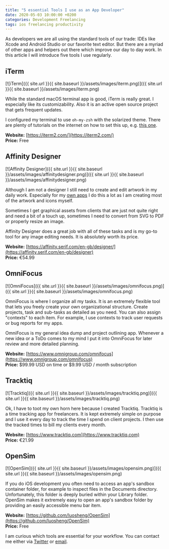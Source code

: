 ```yaml
---
title: "5 essential Tools I use as an App Developer"
date: 2020-05-03 10:00:00 +0200
categories: Development Freelancing
tags: ios freelancing productivity
---
```


As developers we are all using the standard tools of our trade: IDEs like Xcode and Android Studio or our favorite text editor. But there are a myriad of other apps and helpers out there which improve our day to day work. In this article I will introduce five tools I use regularly.

<!--more-->

## iTerm
[![iTerm]({{ site.url }}{{ site.baseurl }}/assets/images/iterm.png)]({{ site.url }}{{ site.baseurl }}/assets/images/iterm.png)

While the standard macOS terminal app is good, iTerm is really great. I especially like its customizability. Also it is an active open source project that gets frequent updates.

I configured my terminal to use `oh-my-zsh` with the solarized theme. There are plenty of tutorials on the internet on how to set this up, e.g. [this one](https://gist.github.com/kevin-smets/8568070).

**Website:** [https://iterm2.com/](https://iterm2.com/)<br>
**Price:** Free

## Affinity Designer
[![Affinity Designer]({{ site.url }}{{ site.baseurl }}/assets/images/affinitydesigner.png)]({{ site.url }}{{ site.baseurl }}/assets/images/affinitydesigner.png)

Although I am not a designer I still need to create and edit artwork in my daily work. Especially for my [own apps](https://apps.apple.com/us/developer/martin-hoeller/id867637412) I do this a lot as I am creating most of the artwork and icons myself.

Sometimes I get graphical assets from clients that are just not quite right and need a bit of a touch up, sometimes I need to convert from SVG to PDF or properly resize an image.

Affinity Designer does a great job with all of these tasks and is my go-to tool for any image editing needs. It is absolutely worth its price.

**Website:** [https://affinity.serif.com/en-gb/designer/](https://affinity.serif.com/en-gb/designer)<br>
**Price:** €54.99

## OmniFocus
[![OmniFocus]({{ site.url }}{{ site.baseurl }}/assets/images/omnifocus.png)]({{ site.url }}{{ site.baseurl }}/assets/images/omnifocus.png)

OmniFocus is where I organize all my tasks. It is an extremely flexible tool that lets you freely create your own organizational structure. Create projects, task and sub-tasks as detailed as you need. You can also assign "contexts" to each item. For example, I use contexts to track user requests or bug reports for my apps.

OmniFocus is my general idea dump and project outlining app. Whenever a new idea or a ToDo comes to my mind I put it into OmniFocus for later review and more detailed planning.

**Website:** [https://www.omnigroup.com/omnifocus](https://www.omnigroup.com/omnifocus)<br>
**Price:** $99.99 USD on time or $9.99 USD / month subscription

## Tracktiq
[![Tracktiq]({{ site.url }}{{ site.baseurl }}/assets/images/tracktiq.png)]({{ site.url }}{{ site.baseurl }}/assets/images/tracktiq.png)

Ok, I have to toot my own horn here because I created Tracktiq. Tracktiq is a time tracking app for freelancers. It is kept extremely simple on purpose and I use it every day to track the time I spend on client projects. I then use the tracked times to bill my clients every month.

**Website:** [https://www.tracktiq.com](https://www.tracktiq.com)<br>
**Price:** €21.99

## OpenSim
[![OpenSim]({{ site.url }}{{ site.baseurl }}/assets/images/opensim.png)]({{ site.url }}{{ site.baseurl }}/assets/images/opensim.png)

If you do iOS development you often need to access an app's sandbox container folder, for example to inspect files in the Documents directory. Unfortunately, this folder is deeply buried within your Library folder. OpenSim makes it extremely easy to open an app's sandbox folder by providing an easily accessible menu bar item.

**Website:** [https://github.com/luosheng/OpenSim](https://github.com/luosheng/OpenSim)<br>
**Price:** Free

I am curious which tools are essential for your workflow. You can contact me either via <a href="https://twitter.com/{{site.twitter_username}}"
    target="_blank">Twitter</a> or [email](mailto:{{site.email}}).